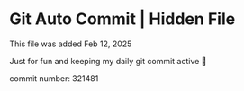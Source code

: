 # Git Auto Commit | Hidden File

This file was added Feb 12, 2025

Just for fun and keeping my daily git commit active 🤪

commit number: 321481
